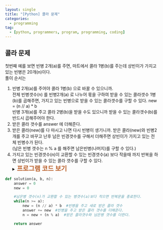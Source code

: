 ```yaml
---
layout: single
title: "[Python] 콜라 문제"
categories:
  - programming
tag:
  - [python, programmers, program, programming, coding]
---  
```


## 콜라 문제  

첫번째 예를 보면 빈병 2개(a)를 주면, 마트에서 콜라 1병(b)를 주는데 
상빈이가 가지고 있는 빈병은 20개(n)이다.  
풀이 순서는  
1. 빈병 2개(a)를 주어야 콜라 1병(b) 으로 바꿀 수 있으니까.  
   전체 빈병갯수(n) 를 빈병2개(a) 로 나누어 몫을 구하여 받을 수
   있는 콜라갯수 1병(b)를 곱해주면, 가지고 있는 빈병으로 받을 수
   있는 콜라갯수를 구할 수 있다.
   new = (n // a) * b  
   빈병 3개(a)를 주고 콜라 2병(b)을 받을 수도 있으니까 받을 수 있는
   콜라갯수(b)를 반드시 곱해주어야 한다.
2. 받은 콜라 갯수를 answer 에 더해준다.
3. 받은 콜라(new)를 다 마시고 나면 다시 빈병이 생기니까. 받은 콜라(new)와 
   빈병2개를 주고 바꾸고 난후 남은 빈경갯수를 구해서 더해주면 상빈이가
   가지고 있는 전체 빈병수가 된다.  
   (남은 빈병 갯수는 n % a 를 해주면 남은빈병(나머지)를 구할 수 있다.)
5. 가지고 있는 빈경갯수(n)이 교환할 수 있는 빈경갯수(a) 보다 작을때 까지 
   반복을 하면 상빈이가 받을 수 있는 콜라 갯수를 구할 수 있다.
   <br />
   <details>
    <summary><span style="font-size:1.5em; font-weight:bold; color:#BA602B; cursor:pointer">프로그램 코드 보기</span></summary>
    <div markdown="1">   
```python
def solution(a, b, n):
    answer = 0
    new = 0

    #남은병 갯수(n)가 교환할 수 있는 병갯수(a)보다 작으면 반복문을 종료한다.
    while(n >= a): 
        new = (n // a) * b  #빈병을 주고 새로 받은 콜라 갯수
        answer += new  #빈병을 주고 받은 콜라 갯수를 더해준다.
        n = new + (n % a)  #받은 콜라갯수와 남은병 갯수를 더한다.

    return answer
```
</div>
</details>
